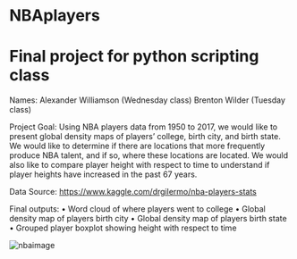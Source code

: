 # NBAplayers
# Final project for python scripting class

Names:	Alexander Williamson (Wednesday class)
		    Brenton Wilder (Tuesday class)

Project Goal: Using NBA players data from 1950 to 2017, we would like to present global density maps of players’ college, birth city, and birth state. We would like to determine if there are locations that more frequently produce NBA talent, and if so, where these locations are located. We would also like to compare player height with respect to time to understand if player heights have increased in the past 67 years.

Data Source: https://www.kaggle.com/drgilermo/nba-players-stats 

Final outputs: 
•	Word cloud of where players went to college
•	Global density map of players birth city
•	Global density map of players birth state
•	Grouped player boxplot showing height with respect to time

![nbaimage](https://s3.amazonaws.com/medill.wordpress.offload/WP+Media+Folder+-+medill-reports-chicago/wp-content/uploads/sites/3/2020/02/Kobe-as-NBA-Logo.jpg)
